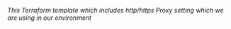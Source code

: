 *This Terraform template which includes http/https Proxy setting which we are using in our environment*

